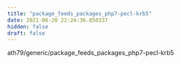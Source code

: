 ```yaml
---
title: "package_feeds_packages_php7-pecl-krb5"
date: 2021-06-20 22:24:36.850337
hidden: false
draft: false
---
```


ath79/generic/package_feeds_packages_php7-pecl-krb5

